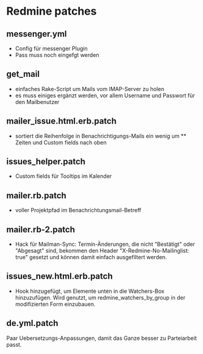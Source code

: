 Redmine patches
===============


messenger.yml
-------------

* Config für messenger Plugin
* Pass muss noch eingefgt werden


get\_mail
---------

* einfaches Rake-Script um Mails vom IMAP-Server zu holen
* es muss einiges ergänzt werden, vor allem Username und Passwort für den Mailbenutzer


mailer\_issue.html.erb.patch
----------------------------

* sortiert die Reihenfolge in Benachrichtigungs-Mails ein wenig um
** Zeiten und Custom fields nach oben


issues\_helper.patch
--------------------

* Custom fields für Tooltips im Kalender 


mailer.rb.patch
---------------

* voller Projektpfad im Benachrichtungsmail-Betreff


mailer.rb-2.patch
-----------------

* Hack für Mailman-Sync: Termin-Änderungen, die nicht "Bestätigt" oder "Abgesagt" sind, bekommen den Header
    "X-Redmine-No-Mailinglist: true" gesetzt und können damit einfach ausgefiltert werden.


issues_new.html.erb.patch
-------------------------

* Hook hinzugefügt, um Elemente unten in die Watchers-Box hinzuzufügen. Wird genutzt, um redmine_watchers_by_group in der modifizierten Form einzubauen.


de.yml.patch
------------

Paar Uebersetzungs-Anpassungen, damit das Ganze besser zu Parteiarbeit passt.
